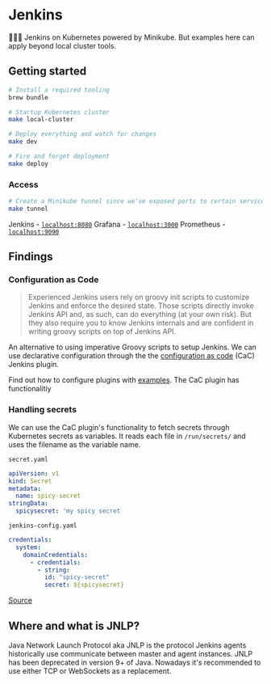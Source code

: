# Jenkins

🤵🏼‍♂️ Jenkins on Kubernetes powered by Minikube. But examples here can apply beyond local cluster tools.

## Getting started

```bash
# Install a required tooling
brew bundle

# Startup Kubernetes cluster
make local-cluster

# Deploy everything and watch for changes
make dev

# Fire and forget deployment
make deploy
```

### Access

```bash
# Create a Minikube tunnel since we've exposed ports to certain services
make tunnel
```

Jenkins - [`localhost:8080`](http://localhost:8080)
Grafana - [`localhost:3000`](http://localhost:3000)
Prometheus - [`localhost:9090`](http://localhost:9090)

## Findings

### Configuration as Code

> Experienced Jenkins users rely on groovy init scripts to customize Jenkins and enforce the desired state. Those scripts directly invoke Jenkins API and, as such, can do everything (at your own risk). But they also require you to know Jenkins internals and are confident in writing groovy scripts on top of Jenkins API.

An alternative to using imperative Groovy scripts to setup Jenkins. We can use declarative configuration through the the [configuration as code](https://github.com/jenkinsci/configuration-as-code-plugin) (CaC) Jenkins plugin.

Find out how to configure plugins with [examples](https://github.com/jenkinsci/configuration-as-code-plugin#initial-configuration). The CaC plugin has functionalitiy 

### Handling secrets

We can use the CaC plugin's functionality to fetch secrets through Kubernetes secrets as variables. It reads each file in `/run/secrets/` and uses the filename as the variable name.


`secret.yaml`

```yaml
apiVersion: v1
kind: Secret
metadata:
  name: spicy-secret
stringData:
  spicysecret: 'my spicy secret
```

`jenkins-config.yaml`

```yaml
credentials:
  system:
    domainCredentials:
      - credentials:
        - string:
          id: "spicy-secret"
          secret: ${spicysecret}
```

[Source](https://github.com/jenkinsci/configuration-as-code-plugin/blob/master/docs/features/secrets.adoc#kubernetes-secrets)

## Where and what is JNLP?

Java Network Launch Protocol aka JNLP is the protocol Jenkins agents historically use communicate between master and agent instances. JNLP has been deprecated in version 9+ of Java. Nowadays it's recommended to use either TCP or WebSockets as a replacement.
